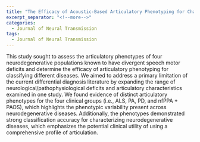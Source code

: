 ```yaml
---
title: "The Efficacy of Acoustic-Based Articulatory Phenotyping for Characterizing and Classifying Divergent Neurodegenerative Diseases"
excerpt_separator: "<!--more-->"
categories:
  - Journal of Neural Transmission
tags:
  - Journal of Neural Transmission
---
```


This study sought to assess the articulatory phenotypes of four neurodegenerative populations known to have divergent speech motor deficits and determine the efficacy of articulatory phenotyping for classifying different diseases. We aimed to address a primary limitation of the current differential diagnosis literature by expanding the range of neurological/pathophysiological deficits and articulatory characteristics examined in one study. We found evidence of distinct articulatory phenotypes for the four clinical groups (i.e., ALS, PA, PD, and nfPPA + PAOS), which highlights the phenotypic variability present across neurodegenerative diseases. Additionally, the phenotypes demonstrated strong classification accuracy for characterizing neurodegenerative diseases, which emphasizes the potential clinical utility of using a comprehensive profile of articulation.
